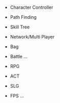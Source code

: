 - Character Controller
- Path Finding
- Skill Tree
- Network/Multi Player
- Bag
- Battle
...

- RPG
- ACT
- SLG
- FPS
...
